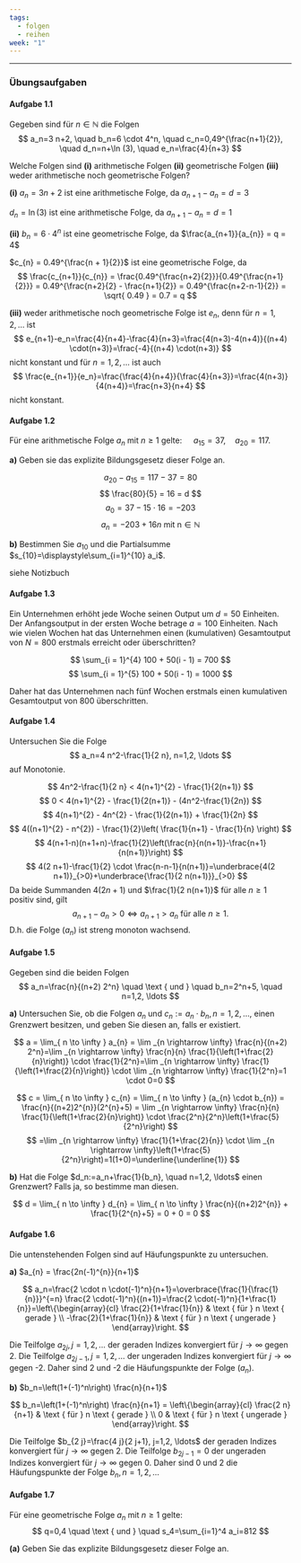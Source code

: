 ```yaml
---
tags:
  - folgen
  - reihen
week: "1"
---
```

***
### Übungsaufgaben

#### Aufgabe 1.1
Gegeben sind für $n \in \mathbb{N}$ die Folgen
$$
a_n=3 n+2, \quad b_n=6 \cdot 4^n, \quad c_n=0,49^{\frac{n+1}{2}}, \quad d_n=n+\ln (3), \quad e_n=\frac{4}{n+3}
$$

Welche Folgen sind
**(i)** arithmetische Folgen
**(ii)** geometrische Folgen
**(iii)** weder arithmetische noch geometrische Folgen?

**(i)**
$a_{n} = 3n + 2$ ist eine arithmetische Folge, da $a_{n + 1} - a_{n} = d = 3$

$d_{n} = \ln(3)$ ist eine arithmetische Folge, da $a_{n+1} - a_{n} = d = 1$                          

**(ii)**
$b_{n} = 6 \cdot 4^n$ ist eine geometrische Folge, da $\frac{a_{n+1}}{a_{n}} = q = 4$

$c_{n} = 0.49^{\frac{n + 1}{2}}$ ist eine geometrische Folge, da 
$$
\frac{c_{n+1}}{c_{n}} = \frac{0.49^{\frac{n+2}{2}}}{0.49^{\frac{n+1}{2}}} = 0.49^{\frac{n+2}{2} - \frac{n+1}{2}} = 0.49^{\frac{n+2-n-1}{2}} = \sqrt{ 0.49 } = 0.7 = q
$$

**(iii)**
weder arithmetische noch geometrische Folge ist $e_n$, denn für $n=1,2, \ldots$ ist
$$
e_{n+1}-e_n=\frac{4}{n+4}-\frac{4}{n+3}=\frac{4(n+3)-4(n+4)}{(n+4) \cdot(n+3)}=\frac{-4}{(n+4) \cdot(n+3)}
$$
nicht konstant und für $n=1,2, \ldots$ ist auch
$$
\frac{e_{n+1}}{e_n}=\frac{\frac{4}{n+4}}{\frac{4}{n+3}}=\frac{4(n+3)}{4(n+4)}=\frac{n+3}{n+4}
$$
nicht konstant.

#### Aufgabe 1.2
Für eine arithmetische Folge $a_n$ mit $n \geq 1$ gelte: $\quad a_{15}=37, \quad a_{20}=117$.

**a)**
Geben sie das explizite Bildungsgesetz dieser Folge an.

$$
a_{20} - a_{15} = 117 - 37 = 80
$$
$$
\frac{80}{5} = 16 = d
$$
$$
a_{0} = 37 - 15 \cdot 16 = -203
$$
$$
a_{n} = -203 + 16n \text{ mit n} \in \mathbb{N}
$$

**b)**
Bestimmen Sie $a_{10}$ und die Partialsumme $s_{10}=\displaystyle\sum_{i=1}^{10} a_i$.

siehe Notizbuch

#### Aufgabe 1.3
Ein Unternehmen erhöht jede Woche seinen Output um $d=50$ Einheiten. Der Anfangsoutput in der ersten Woche betrage $a=100$ Einheiten. Nach wie vielen Wochen hat das Unternehmen einen (kumulativen) Gesamtoutput von $N=800$ erstmals erreicht oder überschritten?

$$
\sum_{i = 1}^{4} 100 + 50(i - 1) = 700
$$
$$
\sum_{i = 1}^{5} 100 + 50(i - 1) = 1000
$$

Daher hat das Unternehmen nach fünf Wochen erstmals einen kumulativen Gesamtoutput von 800 überschritten.

#### Aufgabe 1.4
Untersuchen Sie die Folge
$$
a_n=4 n^2-\frac{1}{2 n}, n=1,2, \ldots
$$
auf Monotonie.

$$
4n^2-\frac{1}{2 n} < 4(n+1)^{2} - \frac{1}{2(n+1)}
$$
$$
0 < 4(n+1)^{2} - \frac{1}{2(n+1)} - (4n^2-\frac{1}{2n})
$$
$$
4(n+1)^{2} - 4n^{2} - \frac{1}{2(n+1)} + \frac{1}{2n}
$$
$$
4((n+1)^{2} - n^{2}) - \frac{1}{2}\left( \frac{1}{n+1} - \frac{1}{n} \right)
$$
$$
4(n+1-n)(n+1+n)-\frac{1}{2}\left(\frac{n}{n(n+1)}-\frac{n+1}{n(n+1)}\right)
$$
$$
4(2 n+1)-\frac{1}{2} \cdot \frac{n-n-1}{n(n+1)}=\underbrace{4(2 n+1)}_{>0}+\underbrace{\frac{1}{2 n(n+1)}}_{>0}
$$
Da beide Summanden $4(2 n+1)$ und $\frac{1}{2 n(n+1)}$ für alle $n \geq 1$ positiv sind, gilt
$$
a_{n+1}-a_n>0 \Longleftrightarrow a_{n+1}>a_n \text { für alle } n \geq 1 \text {. }
$$
D.h. die Folge $\left(a_n\right)$ ist streng monoton wachsend.

#### Aufgabe 1.5
Gegeben sind die beiden Folgen
$$
a_n=\frac{n}{(n+2) 2^n} \quad \text { und } \quad b_n=2^n+5, \quad n=1,2, \ldots
$$

**a)**
Untersuchen Sie, ob die Folgen $a_n$ und $c_n:=a_n \cdot b_n, n=1,2, \ldots$, einen Grenzwert besitzen, und geben Sie diesen an, falls er existiert.

$$
a = \lim_{ n \to \infty } a_{n} = \lim _{n \rightarrow \infty} \frac{n}{(n+2) 2^n}=\lim _{n \rightarrow \infty} \frac{n}{n} \frac{1}{\left(1+\frac{2}{n}\right)} \cdot \frac{1}{2^n}=\lim _{n \rightarrow \infty} \frac{1}{\left(1+\frac{2}{n}\right)} \cdot \lim _{n \rightarrow \infty} \frac{1}{2^n}=1 \cdot 0=0
$$

$$
c = \lim_{ n \to \infty } c_{n} = \lim_{ n \to \infty } (a_{n} \cdot b_{n}) = \frac{n}{(n+2)2^{n}}(2^{n}+5) = \lim _{n \rightarrow \infty} \frac{n}{n} \frac{1}{\left(1+\frac{2}{n}\right)} \cdot \frac{2^n}{2^n}\left(1+\frac{5}{2^n}\right)
$$
$$
=\lim _{n \rightarrow \infty} \frac{1}{1+\frac{2}{n}} \cdot \lim _{n \rightarrow \infty}\left(1+\frac{5}{2^n}\right)=1(1+0)=\underline{\underline{1}}
$$

**b)**
Hat die Folge $d_n:=a_n+\frac{1}{b_n}, \quad n=1,2, \ldots$ einen Grenzwert? Falls ja, so bestimme man diesen.

$$
d = \lim_{ n \to \infty } d_{n} = \lim_{ n \to \infty } \frac{n}{(n+2)2^{n}} + \frac{1}{2^{n}+5} = 0 + 0 = 0
$$

#### Aufgabe 1.6
Die untenstehenden Folgen sind auf Häufungspunkte zu untersuchen.

**a)**
$a_{n} = \frac{2n(-1)^{n}}{n+1}$

$$
a_n=\frac{2 \cdot n \cdot(-1)^n}{n+1}=\overbrace{\frac{1}{\frac{1}{n}}}^{=n} \frac{2 \cdot(-1)^n}{(n+1)}=\frac{2 \cdot(-1)^n}{1+\frac{1}{n}}=\left\{\begin{array}{cl}
\frac{2}{1+\frac{1}{n}} & \text { für } n \text { gerade } \\
-\frac{2}{1+\frac{1}{n}} & \text { für } n \text { ungerade }
\end{array}\right.
$$

Die Teilfolge $a_{2 j}, j=1,2, \ldots$ der geraden Indizes konvergiert für $j \rightarrow \infty$ gegen 2.
Die Teilfolge $a_{2 j-1}, j=1,2, \ldots$ der ungeraden Indizes konvergiert für $j \rightarrow \infty$ gegen -2.
Daher sind 2 und -2 die Häufungspunkte der Folge $\left(a_n\right)$.

**b)**
$b_n=\left(1+(-1)^n\right) \frac{n}{n+1}$

$$
b_n=\left(1+(-1)^n\right) \frac{n}{n+1} = \left\{\begin{array}{cl}
\frac{2 n}{n+1} & \text { für } n \text { gerade } \\
0 & \text { für } n \text { ungerade }
\end{array}\right.
$$

Die Teilfolge $b_{2 j}=\frac{4 j}{2 j+1}, j=1,2, \ldots$ der geraden Indizes konvergiert für $j \rightarrow \infty$ gegen 2.
Die Teilfolge $b_{2 j-1}=0$ der ungeraden Indizes konvergiert für $j \rightarrow \infty$ gegen 0. 
Daher sind 0 und 2 die Häufungspunkte der Folge $b_n, n=1,2, \ldots$

#### Aufgabe 1.7
Für eine geometrische Folge $a_n$ mit $n \geq 1$ gelte:
$$
q=0,4 \quad \text { und } \quad s_4=\sum_{i=1}^4 a_i=812
$$

**(a)**
Geben Sie das explizite Bildungsgesetz dieser Folge an.

